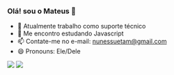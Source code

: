 ### Olá! sou o Mateus 👋

- 🔭 Atualmente trabalho como suporte técnico
- 🌱 Me encontro estudando Javascript
- 📫 Contate-me no e-mail: nunessuetam@gmail.com
- 😄 Pronouns: Ele/Dele


<div> 
 
  <a href = "mailto:nunessuetam@gmail.com"><img src="https://img.shields.io/badge/-Gmail-%23333?style=for-the-badge&logo=gmail&logoColor=white" target="_blank"></a>
  <a href="https://www.linkedin.com/in/mateus-nunes-80a8511a2/" target="_blank"><img src="https://img.shields.io/badge/-LinkedIn-%230077B5?style=for-the-badge&logo=linkedin&logoColor=white" target="_blank"></a> 
 
  
 
</div>
